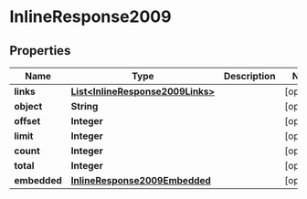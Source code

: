 
# InlineResponse2009

## Properties
Name | Type | Description | Notes
------------ | ------------- | ------------- | -------------
**links** | [**List&lt;InlineResponse2009Links&gt;**](InlineResponse2009Links.md) |  |  [optional]
**object** | **String** |  |  [optional]
**offset** | **Integer** |  |  [optional]
**limit** | **Integer** |  |  [optional]
**count** | **Integer** |  |  [optional]
**total** | **Integer** |  |  [optional]
**embedded** | [**InlineResponse2009Embedded**](InlineResponse2009Embedded.md) |  |  [optional]



